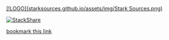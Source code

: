  [[!LOGO](starksources.github.io/assets/img/Stark Sources.png)](https://starksources.github.io/)
 
 [![StackShare](https://img.shields.io/badge/tech-stack-0690fa.svg?style=flat)](https://stackshare.io/stark-sources/stark-sources)
  
 <a frameborder="0" data-theme="dark" data-layers="1,2,3,4" data-stack-embed="true" href="https://embed.stackshare.io/stacks/embed/605f7f2f77de1938a515dc42a6f3a7"/>
 <script async src="https://cdn1.stackshare.io/javascripts/client-code.js" charset="utf-8"></script>
 
 bookmark this [link](https://starksources.github.io/technologystack.html)
